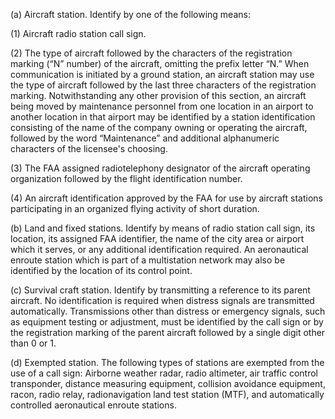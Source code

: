 (a) Aircraft station. Identify by one of the following means:

(1) Aircraft radio station call sign.

(2) The type of aircraft followed by the characters of the registration marking (“N” number) of the aircraft, omitting the prefix letter “N.” When communication is initiated by a ground station, an aircraft station may use the type of aircraft followed by the last three characters of the registration marking. Notwithstanding any other provision of this section, an aircraft being moved by maintenance personnel from one location in an airport to another location in that airport may be identified by a station identification consisting of the name of the company owning or operating the aircraft, followed by the word “Maintenance” and additional alphanumeric characters of the licensee's choosing.

(3) The FAA assigned radiotelephony designator of the aircraft operating organization followed by the flight identification number.

(4) An aircraft identification approved by the FAA for use by aircraft stations participating in an organized flying activity of short duration.

(b) Land and fixed stations. Identify by means of radio station call sign, its location, its assigned FAA identifier, the name of the city area or airport which it serves, or any additional identification required. An aeronautical enroute station which is part of a multistation network may also be identified by the location of its control point.

(c) Survival craft station. Identify by transmitting a reference to its parent aircraft. No identification is required when distress signals are transmitted automatically. Transmissions other than distress or emergency signals, such as equipment testing or adjustment, must be identified by the call sign or by the registration marking of the parent aircraft followed by a single digit other than 0 or 1.

(d) Exempted station. The following types of stations are exempted from the use of a call sign: Airborne weather radar, radio altimeter, air traffic control transponder, distance measuring equipment, collision avoidance equipment, racon, radio relay, radionavigation land test station (MTF), and automatically controlled aeronautical enroute stations.

